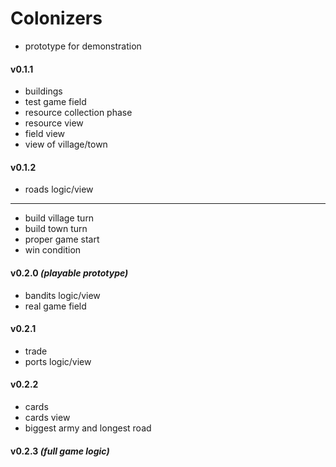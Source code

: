 # Colonizers

- prototype for demonstration
#### v0.1.1
- buildings
- test game field
- resource collection phase
- resource view
- field view
- view of village/town
#### v0.1.2 
- roads logic/view
---
- build village turn
- build town turn
- proper game start
- win condition
#### v0.2.0 _(playable prototype)_
- bandits logic/view
- real game field
#### v0.2.1
- trade
- ports logic/view
#### v0.2.2
- cards
- cards view
- biggest army and longest road
#### v0.2.3 _(full game logic)_